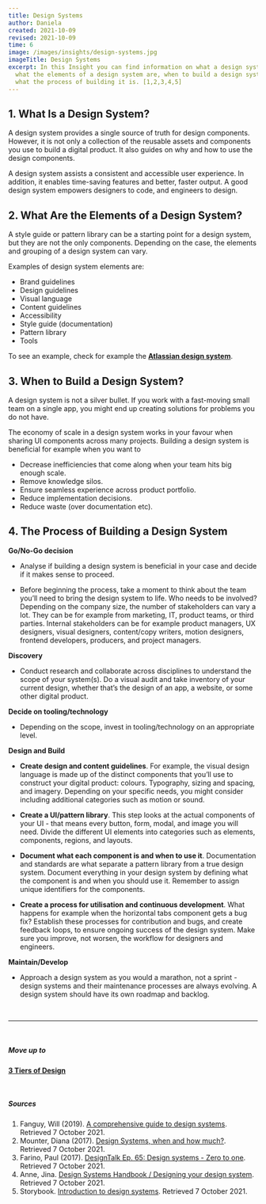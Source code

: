 ```yaml
---
title: Design Systems
author: Daniela
created: 2021-10-09
revised: 2021-10-09
time: 6
image: /images/insights/design-systems.jpg
imageTitle: Design Systems
excerpt: In this Insight you can find information on what a design system is,
  what the elements of a design system are, when to build a design system, and
  what the process of building it is. [1,2,3,4,5]
---
```

## 1. What Is a Design System?



A design system provides a single source of truth for design components. However, it is not only a collection of the reusable assets and components you use to build a digital product. It also guides on why and how to use the design components.


A design system assists a consistent and accessible user experience. In addition, it enables time-saving features and better, faster output. A good design system empowers designers to code, and engineers to design.


## 2. What Are the Elements of a Design System?


A style guide or pattern library can be a starting point for a design system, but they are not the only components. Depending on the case, the elements and grouping of a design system can vary. 


Examples of design system elements are:


* Brand guidelines
* Design guidelines
* Visual language
* Content guidelines
* Accessibility
* Style guide (documentation)
* Pattern library
* Tools


To see an example, check for example the [**Atlassian design system**](https://atlassian.design/).


## 3. When to Build a Design System?


A design system is not a silver bullet. If you work with a fast-moving small team on a single app, you might end up creating solutions for problems you do not have.


The economy of scale in a design system works in your favour when sharing UI components across many projects. Building a design system is beneficial for example when you want to 


* Decrease inefficiencies that come along when your team hits big enough scale.
* Remove knowledge silos.
* Ensure seamless experience across product portfolio.
* Reduce implementation decisions.
* Reduce waste (over documentation etc).


## 4. The Process of Building a Design System


**Go/No-Go decision**


* Analyse if building a design system is beneficial in your case and decide if it makes sense to proceed.


* Before beginning the process, take a moment to think about the team you’ll need to bring the design system to life. Who needs to be involved? Depending on the company size, the number of stakeholders can vary a lot. They can be for example from marketing, IT, product teams, or third parties. Internal stakeholders can be for example product managers, UX designers, visual designers, content/copy writers, motion designers, frontend developers, producers, and project managers. 


**Discovery**


* Conduct research and collaborate across disciplines to understand the scope of your system(s). Do a visual audit and take inventory of your current design, whether that’s the design of an app, a website, or some other digital product.


**Decide on tooling/technology**


* Depending on the scope, invest in tooling/technology on an appropriate level.


**Design and Build**


* **Create design and content guidelines**. For example, the visual design language is made up of the distinct components that you’ll use to construct your digital product: colours. Typography, sizing and spacing, and imagery. Depending on your specific needs, you might consider including additional categories such as motion or sound.


* **Create a UI/pattern library**. This step looks at the actual components of your UI - that means every button, form, modal, and image you will need. Divide the different UI elements into categories such as elements, components, regions, and layouts. 


* **Document what each component is and when to use it**. Documentation and standards are what separate a pattern library from a true design system. Document everything in your design system by defining what the component is and when you should use it. Remember to assign unique identifiers for the components. 


* **Create a process for utilisation and continuous development**. What happens for example when the horizontal tabs component gets a bug fix? Establish these processes for contribution and bugs, and create feedback loops, to ensure ongoing success of the design system. Make sure you improve, not worsen, the workflow for designers and engineers. 


**Maintain/Develop**


* Approach a design system as you would a marathon, not a sprint - design systems and their maintenance processes are always evolving. A design system should have its own roadmap and backlog.


&nbsp;

***
&nbsp;




##### Move up to

[**3 Tiers of Design**](/insights/service-ux-and-ui-design/)


&nbsp;


##### Sources

1. Fanguy, Will (2019). [A comprehensive guide to design systems](https://www.invisionapp.com/inside-design/guide-to-design-systems/). Retrieved 7 October 2021. 
2. Mounter, Diana (2017). [Design Systems, when and how much?](https://youtu.be/Hx02SaL_IH0 ).  Retrieved 7 October 2021. 
3. Farino, Paul (2017). [DesignTalk Ep. 65: Design systems - Zero to one](https://www.youtube.com/watch?v=Eq0-Sz5S9iI). Retrieved 7 October 2021. 
4. Anne, Jina. [Design Systems Handbook / Designing your design system](https://www.designbetter.co/design-systems-handbook/designing-design-system). Retrieved 7 October 2021. 
5. Storybook. [Introduction to design systems](https://storybook.js.org/tutorials/design-systems-for-developers/react/en/introduction/). Retrieved 7 October 2021. 